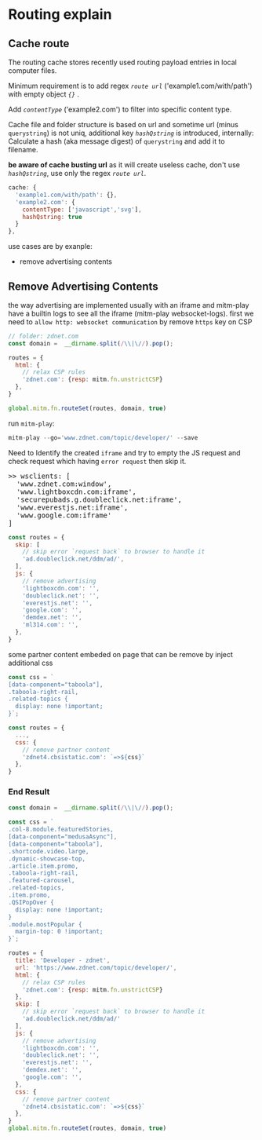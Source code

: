 # Routing explain

## Cache route
The routing cache stores recently used routing payload entries in local computer files.

Minimum requirement is to add regex *`route url`* ('example1.com/with/path') with empty object *`{}`* .

Add *`contentType`* ('example2.com') to filter into specific content type.

Cache file and folder structure is based on url and sometime url (minus `querystring`) is not uniq, additional key *`hashQstring`* is introduced, internally: Calculate a hash (aka message digest) of `querystring` and add it to filename. 

**be aware of cache busting url** as it will create useless cache, don't use  *`hashQstring`*, use only the regex *`route url`*.
```js
cache: {
  'example1.com/with/path': {},
  'example2.com': {
    contentType: ['javascript','svg'],
    hashQstring: true
  }
},
```

use cases are by exanple:
* remove advertising contents

## Remove Advertising Contents
the way advertising are implemented usually with an iframe and mitm-play have a builtin logs to see all the iframe (mitm-play websocket-logs). first we need to `allow http: websocket communication` by remove `https` key on CSP 
```js
// folder: zdnet.com
const domain =  __dirname.split(/\\|\//).pop();

routes = {
  html: {
    // relax CSP rules
    'zdnet.com': {resp: mitm.fn.unstrictCSP}
  }, 
}

global.mitm.fn.routeSet(routes, domain, true)
```
run `mitm-play`:
```js
mitm-play --go='www.zdnet.com/topic/developer/' --save
```
Need to Identify the created `iframe` and try to empty the JS request and check request which having `error request` then skip it.
<pre>
>> wsclients: [
  'www.zdnet.com:window',
  'www.lightboxcdn.com:iframe',
  'securepubads.g.doubleclick.net:iframe',
  'www.everestjs.net:iframe',
  'www.google.com:iframe'
]</pre>

```js
const routes = {
  skip: [
    // skip error `request back` to browser to handle it
    'ad.doubleclick.net/ddm/ad/',
  ],
  js: {
    // remove advertising
    'lightboxcdn.com': '',
    'doubleclick.net': '',
    'everestjs.net': '',
    'google.com': '',
    'demdex.net': '',
    'ml314.com': '',
  },
}
```
some partner content embeded on page that can be remove by inject additional css
```js
const css = `
[data-component="taboola"],
.taboola-right-rail,
.related-topics {
  display: none !important;
}`;

const routes = {
  ...,
  css: {
    // remove partner content
    'zdnet4.cbsistatic.com': `=>${css}`
  },
}
```
### End Result
```js
const domain =  __dirname.split(/\\|\//).pop();

const css = `
.col-8.module.featuredStories,
[data-component="medusaAsync"],
[data-component="taboola"],
.shortcode.video.large,
.dynamic-showcase-top,
.article.item.promo,
.taboola-right-rail,
.featured-carousel,
.related-topics,
.item.promo,
.QSIPopOver {
  display: none !important;
}
.module.mostPopular {
  margin-top: 0 !important;
}`;

routes = {
  title: 'Developer - zdnet',
  url: 'https://www.zdnet.com/topic/developer/',
  html: {
    // relax CSP rules
    'zdnet.com': {resp: mitm.fn.unstrictCSP}
  },  
  skip: [
    // skip error `request back` to browser to handle it
    'ad.doubleclick.net/ddm/ad/'
  ],
  js: {
    // remove advertising
    'lightboxcdn.com': '',
    'doubleclick.net': '',
    'everestjs.net': '',
    'demdex.net': '',
    'google.com': '',
  },
  css: {
    // remove partner content
    'zdnet4.cbsistatic.com': `=>${css}`
  },
}
global.mitm.fn.routeSet(routes, domain, true)
```
